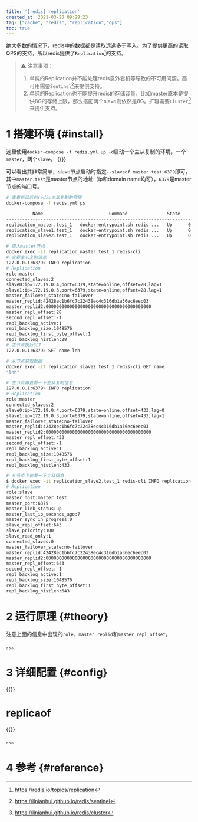 ```yaml
---
title: '[redis] replication'
created_at: 2021-03-20 09:29:23
tag: ["cache", "redis", "replication","ops"]
toc: true
---
```


绝大多数的情况下，redis中的数据都是读取远远多于写入。为了提供更高的读取QPS的支持，所以redis提供了`Replication`[^replication]的支持。
> ⚠️ 注意事项：
> 1. 单纯的Replication并不能处理redis意外宕机等导致的不可用问题。高可用需要`Sentinel`[^sentinel]来提供支持。
> 2. 单纯的Replication也不能提升redis的存储容量，比如master原本是提供8G的存储上限，那么搭配两个slave则依然是8G。扩容需要`Cluster`[^cluster]来提供支持。

# 1 搭建环境 {#install}

这里使用`docker-compose -f redis.yml up -d`启动一个主从复制的环境，一个`master`，两个`slave`。
{{<highlight-file path="redis.yml" lang="yml">}}

可以看出其非常简单，slave节点启动时指定`--slaveof master.test 6379`即可，其中`master.test`是master节点的地址（ip和domain name均可），`6379`是master节点的端口号。

```sh
# 查看启动后的redis主从复制的容器
docker-compose -f redis.yml ps

          Name                         Command               State            Ports         
--------------------------------------------------------------------------------------------
replication_master.test_1   docker-entrypoint.sh redis ...   Up      0.0.0.0:6379->6379/tcp 
replication_slave1.test_1   docker-entrypoint.sh redis ...   Up      0.0.0.0:16379->6379/tcp
replication_slave2.test_1   docker-entrypoint.sh redis ...   Up      0.0.0.0:26379->6379/tcp

# 进入master节点
docker exec -it replication_master.test_1 redis-cli
# 查看主从复制信息
127.0.0.1:6379> INFO replication
# Replication
role:master
connected_slaves:2
slave0:ip=172.19.0.4,port=6379,state=online,offset=28,lag=1
slave1:ip=172.19.0.3,port=6379,state=online,offset=28,lag=1
master_failover_state:no-failover
master_replid:42428ec1b6fc7c22438ec4c316db1a36ec6eec03
master_replid2:0000000000000000000000000000000000000000
master_repl_offset:28
second_repl_offset:-1
repl_backlog_active:1
repl_backlog_size:1048576
repl_backlog_first_byte_offset:1
repl_backlog_histlen:28
# 主节点执行SET
127.0.0.1:6379> SET name lnh

# 从节点获取数据
docker exec -it replication_slave2.test_1 redis-cli GET name
"lnh"

# 主节点再查看一下主从复制信息
127.0.0.1:6379> INFO replication
# Replication
role:master
connected_slaves:2
slave0:ip=172.19.0.4,port=6379,state=online,offset=433,lag=0
slave1:ip=172.19.0.3,port=6379,state=online,offset=433,lag=1
master_failover_state:no-failover
master_replid:42428ec1b6fc7c22438ec4c316db1a36ec6eec03
master_replid2:0000000000000000000000000000000000000000
master_repl_offset:433
second_repl_offset:-1
repl_backlog_active:1
repl_backlog_size:1048576
repl_backlog_first_byte_offset:1
repl_backlog_histlen:433

# 从节点上查看一下主从信息
$ docker exec -it replication_slave2.test_1 redis-cli INFO replication
# Replication
role:slave
master_host:master.test
master_port:6379
master_link_status:up
master_last_io_seconds_ago:7
master_sync_in_progress:0
slave_repl_offset:643
slave_priority:100
slave_read_only:1
connected_slaves:0
master_failover_state:no-failover
master_replid:42428ec1b6fc7c22438ec4c316db1a36ec6eec03
master_replid2:0000000000000000000000000000000000000000
master_repl_offset:643
second_repl_offset:-1
repl_backlog_active:1
repl_backlog_size:1048576
repl_backlog_first_byte_offset:1
repl_backlog_histlen:643
```

# 2 运行原理 {#theory}

注意上面的信息中出现的`role`、`master_replid`和`master_repl_offset`。

。。。
# 3 详细配置 {#config}

{{<code-snippet lang="ini" href="https://github.com/redis/redis/blob/6.2/redis.conf#L446-L710">}}
# replicaof <masterip> <masterport>

{{</code-snippet>}}

。。。

# 4 参考 {#reference}

[^replication]:<https://redis.io/topics/replication>
[^sentinel]:<https://linianhui.github.io/redis/sentinel>
[^cluster]:<https://linianhui.github.io/redis/cluster>
